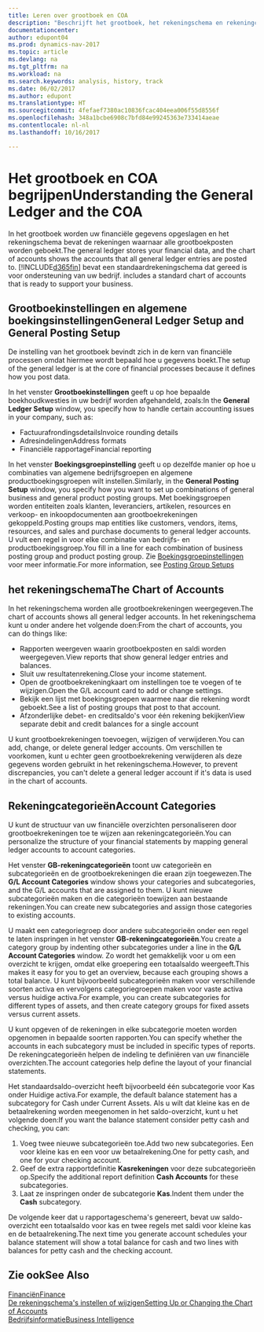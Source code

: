 ```yaml
---
title: Leren over grootboek en COA
description: "Beschrijft het grootboek, het rekeningschema en rekeningcategorieën."
documentationcenter: 
author: edupont04
ms.prod: dynamics-nav-2017
ms.topic: article
ms.devlang: na
ms.tgt_pltfrm: na
ms.workload: na
ms.search.keywords: analysis, history, track
ms.date: 06/02/2017
ms.author: edupont
ms.translationtype: HT
ms.sourcegitcommit: 4fefaef7380ac10836fcac404eea006f55d8556f
ms.openlocfilehash: 348a1bcbe6908c7bfd84e99245363e733414aeae
ms.contentlocale: nl-nl
ms.lasthandoff: 10/16/2017

---
```

# <a name="understanding-the-general-ledger-and-the-coa"></a><span data-ttu-id="7bf53-103">Het grootboek en COA begrijpen</span><span class="sxs-lookup"><span data-stu-id="7bf53-103">Understanding the General Ledger and the COA</span></span>
<span data-ttu-id="7bf53-104">In het grootboek worden uw financiële gegevens opgeslagen en het rekeningschema bevat de rekeningen waarnaar alle grootboekposten worden geboekt.</span><span class="sxs-lookup"><span data-stu-id="7bf53-104">The general ledger stores your financial data, and the chart of accounts shows the accounts that all general ledger entries are posted to.</span></span> [!INCLUDE[d365fin](includes/d365fin_md.md)]<span data-ttu-id="7bf53-105"> bevat een standaardrekeningschema dat gereed is voor ondersteuning van uw bedrijf.</span><span class="sxs-lookup"><span data-stu-id="7bf53-105"> includes a standard chart of accounts that is ready to support your business.</span></span>

## <a name="general-ledger-setup-and-general-posting-setup"></a><span data-ttu-id="7bf53-106">Grootboekinstellingen en algemene boekingsinstellingen</span><span class="sxs-lookup"><span data-stu-id="7bf53-106">General Ledger Setup and General Posting Setup</span></span>
<span data-ttu-id="7bf53-107">De instelling van het grootboek bevindt zich in de kern van financiële processen omdat hiermee wordt bepaald hoe u gegevens boekt.</span><span class="sxs-lookup"><span data-stu-id="7bf53-107">The setup of the general ledger is at the core of financial processes because it defines how you post data.</span></span>  

<span data-ttu-id="7bf53-108">In het venster **Grootboekinstellingen** geeft u op hoe bepaalde boekhoudkwesties in uw bedrijf worden afgehandeld, zoals:</span><span class="sxs-lookup"><span data-stu-id="7bf53-108">In the **General Ledger Setup** window, you specify how to handle certain accounting issues in your company, such as:</span></span>  

* <span data-ttu-id="7bf53-109">Factuurafrondingsdetails</span><span class="sxs-lookup"><span data-stu-id="7bf53-109">Invoice rounding details</span></span>  
* <span data-ttu-id="7bf53-110">Adresindelingen</span><span class="sxs-lookup"><span data-stu-id="7bf53-110">Address formats</span></span>  
* <span data-ttu-id="7bf53-111">Financiële rapportage</span><span class="sxs-lookup"><span data-stu-id="7bf53-111">Financial reporting</span></span>  

<span data-ttu-id="7bf53-112">In het venster **Boekingsgroepinstelling** geeft u op dezelfde manier op hoe u combinaties van algemene bedrijfsgroepen en algemene productboekingsgroepen wilt instellen.</span><span class="sxs-lookup"><span data-stu-id="7bf53-112">Similarly, in the **General Posting Setup** window, you specify how you want to set up combinations of general business and general product posting groups.</span></span> <span data-ttu-id="7bf53-113">Met boekingsgroepen worden entiteiten zoals klanten, leveranciers, artikelen, resources en verkoop- en inkoopdocumenten aan grootboekrekeningen gekoppeld.</span><span class="sxs-lookup"><span data-stu-id="7bf53-113">Posting groups map entities like customers, vendors, items, resources, and sales and purchase documents to general ledger accounts.</span></span> <span data-ttu-id="7bf53-114">U vult een regel in voor elke combinatie van bedrijfs- en productboekingsgroep.</span><span class="sxs-lookup"><span data-stu-id="7bf53-114">You fill in a line for each combination of business posting group and product posting group.</span></span> <span data-ttu-id="7bf53-115">Zie [Boekingsgroepinstellingen](finance-posting-groups.md) voor meer informatie.</span><span class="sxs-lookup"><span data-stu-id="7bf53-115">For more information, see [Posting Group Setups](finance-posting-groups.md)</span></span>  

## <a name="the-chart-of-accounts"></a><span data-ttu-id="7bf53-116">het rekeningschema</span><span class="sxs-lookup"><span data-stu-id="7bf53-116">The Chart of Accounts</span></span>
<span data-ttu-id="7bf53-117">In het rekeningschema worden alle grootboekrekeningen weergegeven.</span><span class="sxs-lookup"><span data-stu-id="7bf53-117">The chart of accounts shows all general ledger accounts.</span></span> <span data-ttu-id="7bf53-118">In het rekeningschema kunt u onder andere het volgende doen:</span><span class="sxs-lookup"><span data-stu-id="7bf53-118">From the chart of accounts, you can do things like:</span></span>  

* <span data-ttu-id="7bf53-119">Rapporten weergeven waarin grootboekposten en saldi worden weergegeven.</span><span class="sxs-lookup"><span data-stu-id="7bf53-119">View reports that show general ledger entries and balances.</span></span>  
* <span data-ttu-id="7bf53-120">Sluit uw resultatenrekening.</span><span class="sxs-lookup"><span data-stu-id="7bf53-120">Close your income statement.</span></span>  
* <span data-ttu-id="7bf53-121">Open de grootboekrekeningkaart om instellingen toe te voegen of te wijzigen.</span><span class="sxs-lookup"><span data-stu-id="7bf53-121">Open the G/L account card to add or change settings.</span></span>  
* <span data-ttu-id="7bf53-122">Bekijk een lijst met boekingsgroepen waarmee naar die rekening wordt geboekt.</span><span class="sxs-lookup"><span data-stu-id="7bf53-122">See a list of posting groups that post to that account.</span></span>
* <span data-ttu-id="7bf53-123">Afzonderlijke debet- en creditsaldo's voor één rekening bekijken</span><span class="sxs-lookup"><span data-stu-id="7bf53-123">View separate debit and credit balances for a single account</span></span>  

<span data-ttu-id="7bf53-124">U kunt grootboekrekeningen toevoegen, wijzigen of verwijderen.</span><span class="sxs-lookup"><span data-stu-id="7bf53-124">You can add, change, or delete general ledger accounts.</span></span> <span data-ttu-id="7bf53-125">Om verschillen te voorkomen, kunt u echter geen grootboekrekening verwijderen als deze gegevens worden gebruikt in het rekeningschema.</span><span class="sxs-lookup"><span data-stu-id="7bf53-125">However, to prevent discrepancies, you can't delete a general ledger account if it's data is used in the chart of accounts.</span></span>  

## <a name="account-categories"></a><span data-ttu-id="7bf53-126">Rekeningcategorieën</span><span class="sxs-lookup"><span data-stu-id="7bf53-126">Account Categories</span></span>
<span data-ttu-id="7bf53-127">U kunt de structuur van uw financiële overzichten personaliseren door grootboekrekeningen toe te wijzen aan rekeningcategorieën.</span><span class="sxs-lookup"><span data-stu-id="7bf53-127">You can personalize the structure of your financial statements by mapping general ledger accounts to account categories.</span></span>  

<span data-ttu-id="7bf53-128">Het venster **GB-rekeningcategorieën** toont uw categorieën en subcategorieën en de grootboekrekeningen die eraan zijn toegewezen.</span><span class="sxs-lookup"><span data-stu-id="7bf53-128">The **G/L Account Categories** window shows your categories and subcategories, and the G/L accounts that are assigned to them.</span></span> <span data-ttu-id="7bf53-129">U kunt nieuwe subcategorieën maken en die categorieën toewijzen aan bestaande rekeningen.</span><span class="sxs-lookup"><span data-stu-id="7bf53-129">You can create new subcategories and assign those categories to existing accounts.</span></span>  

<span data-ttu-id="7bf53-130">U maakt een categoriegroep door andere subcategorieën onder een regel te laten inspringen in het venster **GB-rekeningcategorieën**.</span><span class="sxs-lookup"><span data-stu-id="7bf53-130">You create a category group by indenting other subcategories under a line in the **G/L Account Categories** window.</span></span> <span data-ttu-id="7bf53-131">Zo wordt het gemakkelijk voor u om een overzicht te krijgen, omdat elke groepering een totaalsaldo weergeeft.</span><span class="sxs-lookup"><span data-stu-id="7bf53-131">This makes it easy for you to get an overview, because each grouping shows a total balance.</span></span> <span data-ttu-id="7bf53-132">U kunt bijvoorbeeld subcategorieën maken voor verschillende soorten activa en vervolgens categoriegroepen maken voor vaste activa versus huidige activa.</span><span class="sxs-lookup"><span data-stu-id="7bf53-132">For example, you can create subcategories for different types of assets, and then create category groups for fixed assets versus current assets.</span></span>  

<span data-ttu-id="7bf53-133">U kunt opgeven of de rekeningen in elke subcategorie moeten worden opgenomen in bepaalde soorten rapporten.</span><span class="sxs-lookup"><span data-stu-id="7bf53-133">You can specify whether the accounts in each subcategory must be included in specific types of reports.</span></span> <span data-ttu-id="7bf53-134">De rekeningcategorieën helpen de indeling te definiëren van uw financiële overzichten.</span><span class="sxs-lookup"><span data-stu-id="7bf53-134">The account categories help define the layout of your financial statements.</span></span>  

<span data-ttu-id="7bf53-135">Het standaardsaldo-overzicht heeft bijvoorbeeld één subcategorie voor Kas onder Huidige activa.</span><span class="sxs-lookup"><span data-stu-id="7bf53-135">For example, the default balance statement has a subcategory for Cash under Current Assets.</span></span> <span data-ttu-id="7bf53-136">Als u wilt dat kleine kas en de betaalrekening worden meegenomen in het saldo-overzicht, kunt u het volgende doen:</span><span class="sxs-lookup"><span data-stu-id="7bf53-136">If you want the balance statement consider petty cash and checking, you can:</span></span>  

1. <span data-ttu-id="7bf53-137">Voeg twee nieuwe subcategorieën toe.</span><span class="sxs-lookup"><span data-stu-id="7bf53-137">Add two new subcategories.</span></span> <span data-ttu-id="7bf53-138">Een voor kleine kas en een voor uw betaalrekening.</span><span class="sxs-lookup"><span data-stu-id="7bf53-138">One for petty cash, and one for your checking account.</span></span>  
2. <span data-ttu-id="7bf53-139">Geef de extra rapportdefinitie **Kasrekeningen** voor deze subcategorieën op.</span><span class="sxs-lookup"><span data-stu-id="7bf53-139">Specify the additional report definition **Cash Accounts** for these subcategories.</span></span>  
3. <span data-ttu-id="7bf53-140">Laat ze inspringen onder de subcategorie **Kas**.</span><span class="sxs-lookup"><span data-stu-id="7bf53-140">Indent them under the **Cash** subcategory.</span></span>  

<span data-ttu-id="7bf53-141">De volgende keer dat u rapportageschema's genereert, bevat uw saldo-overzicht een totaalsaldo voor kas en twee regels met saldi voor kleine kas en de betaalrekening.</span><span class="sxs-lookup"><span data-stu-id="7bf53-141">The next time you generate account schedules your balance statement will show a total balance for cash and two lines with balances for petty cash and the checking account.</span></span>  

## <a name="see-also"></a><span data-ttu-id="7bf53-142">Zie ook</span><span class="sxs-lookup"><span data-stu-id="7bf53-142">See Also</span></span>
[<span data-ttu-id="7bf53-143">Financiën</span><span class="sxs-lookup"><span data-stu-id="7bf53-143">Finance</span></span>](finance.md)  
[<span data-ttu-id="7bf53-144">De rekeningschema's instellen of wijzigen</span><span class="sxs-lookup"><span data-stu-id="7bf53-144">Setting Up or Changing the Chart of Accounts</span></span>](finance-setup-chart-accounts.md)  
[<span data-ttu-id="7bf53-145">Bedrijfsinformatie</span><span class="sxs-lookup"><span data-stu-id="7bf53-145">Business Intelligence</span></span>](bi.md)  

